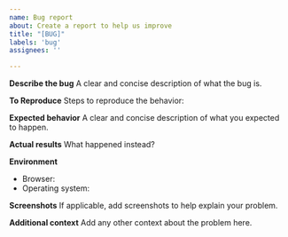 ```yaml
---
name: Bug report
about: Create a report to help us improve
title: "[BUG]"
labels: 'bug'
assignees: ''

---
```


**Describe the bug**
A clear and concise description of what the bug is.


**To Reproduce**
Steps to reproduce the behavior:


**Expected behavior**
A clear and concise description of what you expected to happen.


**Actual results**
What  happened instead?


**Environment**
- Browser:
- Operating system:

**Screenshots**
If applicable, add screenshots to help explain your problem.


**Additional context**
Add any other context about the problem here.
